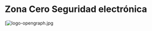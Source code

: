 # Zona Cero Seguridad electrónica

[![logo-opengraph.jpg](https://i.postimg.cc/jdrdph77/logo-opengraph.jpg)


